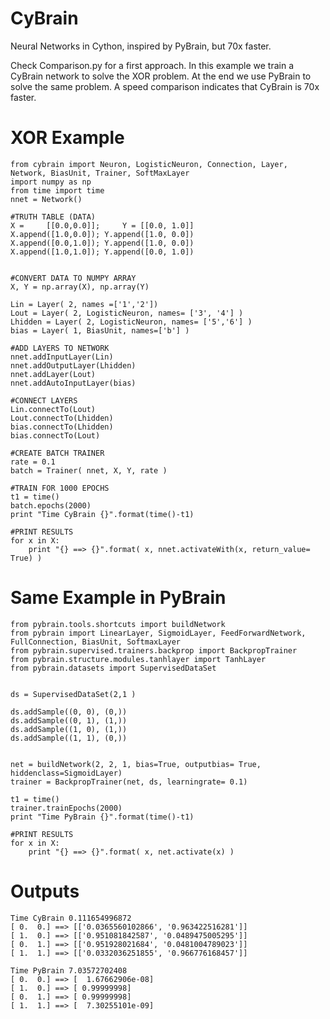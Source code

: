CyBrain
=======

Neural Networks in Cython, inspired by PyBrain, but 70x faster.

Check Comparison.py for a first approach. In this example we train a CyBrain network to solve the XOR problem. At the end we use PyBrain to solve the same problem. A speed comparison indicates that CyBrain is 70x faster.

XOR Example
===========

    from cybrain import Neuron, LogisticNeuron, Connection, Layer, Network, BiasUnit, Trainer, SoftMaxLayer
    import numpy as np
    from time import time
    nnet = Network()
    
    #TRUTH TABLE (DATA)
    X =     [[0.0,0.0]];     Y = [[0.0, 1.0]]
    X.append([1.0,0.0]); Y.append([1.0, 0.0])
    X.append([0.0,1.0]); Y.append([1.0, 0.0])
    X.append([1.0,1.0]); Y.append([0.0, 1.0])
    
    
    #CONVERT DATA TO NUMPY ARRAY
    X, Y = np.array(X), np.array(Y)
    
    Lin = Layer( 2, names =['1','2'])
    Lout = Layer( 2, LogisticNeuron, names= ['3', '4'] )
    Lhidden = Layer( 2, LogisticNeuron, names= ['5','6'] )
    bias = Layer( 1, BiasUnit, names=['b'] )
    
    #ADD LAYERS TO NETWORK
    nnet.addInputLayer(Lin)
    nnet.addOutputLayer(Lhidden)
    nnet.addLayer(Lout)
    nnet.addAutoInputLayer(bias)
    
    #CONNECT LAYERS
    Lin.connectTo(Lout)
    Lout.connectTo(Lhidden)
    bias.connectTo(Lhidden)
    bias.connectTo(Lout)
    
    #CREATE BATCH TRAINER
    rate = 0.1
    batch = Trainer( nnet, X, Y, rate )
    
    #TRAIN FOR 1000 EPOCHS
    t1 = time()
    batch.epochs(2000)
    print "Time CyBrain {}".format(time()-t1)
    
    #PRINT RESULTS
    for x in X:
        print "{} ==> {}".format( x, nnet.activateWith(x, return_value= True) )



Same Example in PyBrain
========================

    from pybrain.tools.shortcuts import buildNetwork
    from pybrain import LinearLayer, SigmoidLayer, FeedForwardNetwork, FullConnection, BiasUnit, SoftmaxLayer
    from pybrain.supervised.trainers.backprop import BackpropTrainer
    from pybrain.structure.modules.tanhlayer import TanhLayer
    from pybrain.datasets import SupervisedDataSet
    
    
    ds = SupervisedDataSet(2,1 )
    
    ds.addSample((0, 0), (0,))
    ds.addSample((0, 1), (1,))
    ds.addSample((1, 0), (1,))
    ds.addSample((1, 1), (0,))
    
    
    net = buildNetwork(2, 2, 1, bias=True, outputbias= True, hiddenclass=SigmoidLayer)
    trainer = BackpropTrainer(net, ds, learningrate= 0.1)
    
    t1 = time()
    trainer.trainEpochs(2000)
    print "Time PyBrain {}".format(time()-t1)
    
    #PRINT RESULTS
    for x in X:
        print "{} ==> {}".format( x, net.activate(x) )


Outputs
=======

    Time CyBrain 0.111654996872
    [ 0.  0.] ==> [['0.0365560102866', '0.963422516281']]
    [ 1.  0.] ==> [['0.951081842587', '0.0489475005295']]
    [ 0.  1.] ==> [['0.951928021684', '0.0481004789023']]
    [ 1.  1.] ==> [['0.0332036251855', '0.966776168457']]
    
    Time PyBrain 7.03572702408
    [ 0.  0.] ==> [  1.67662906e-08]
    [ 1.  0.] ==> [ 0.99999998]
    [ 0.  1.] ==> [ 0.99999998]
    [ 1.  1.] ==> [  7.30255101e-09]
